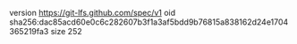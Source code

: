 version https://git-lfs.github.com/spec/v1
oid sha256:dac85acd60e0c6c282607b3f1a3af5bdd9b76815a838162d24e1704365219fa3
size 252
